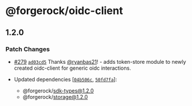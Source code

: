 # @forgerock/oidc-client

## 1.2.0

### Patch Changes

- [#279](https://github.com/ForgeRock/ping-javascript-sdk/pull/279) [`ad03cd5`](https://github.com/ForgeRock/ping-javascript-sdk/commit/ad03cd567ce9364880d46162a1cb787deb2f8b15) Thanks [@ryanbas21](https://github.com/ryanbas21)! - adds token-store module to newly created oidc-client for generic oidc interactions.

- Updated dependencies [[`04b506c`](https://github.com/ForgeRock/ping-javascript-sdk/commit/04b506c2016324dffeba3a473bfc705843ac3e41), [`50fd7fa`](https://github.com/ForgeRock/ping-javascript-sdk/commit/50fd7fab9f0dd893528e85cb15f1ba6fdc1fe3e8)]:
  - @forgerock/sdk-types@1.2.0
  - @forgerock/storage@1.2.0
